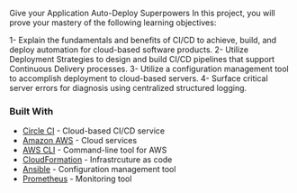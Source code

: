 Give your Application Auto-Deploy Superpowers
In this project, you will prove your mastery of the following learning objectives:

1- Explain the fundamentals and benefits of CI/CD to achieve, build, and deploy automation for cloud-based software products.
2- Utilize Deployment Strategies to design and build CI/CD pipelines that support Continuous Delivery processes.
3- Utilize a configuration management tool to accomplish deployment to cloud-based servers.
4- Surface critical server errors for diagnosis using centralized structured logging.

### Built With ###
- [Circle CI](www.circleci.com) - Cloud-based CI/CD service
- [Amazon AWS](https://aws.amazon.com/) - Cloud services
- [AWS CLI](https://aws.amazon.com/cli/) - Command-line tool for AWS
- [CloudFormation](https://aws.amazon.com/cloudformation/) - Infrastrcuture as code
- [Ansible](https://www.ansible.com/) - Configuration management tool
- [Prometheus](https://prometheus.io/) - Monitoring tool


